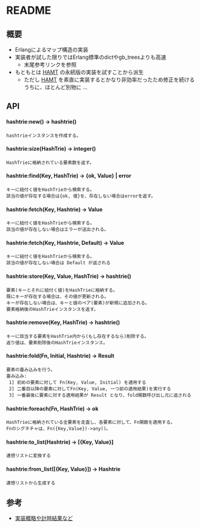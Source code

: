 # README
## 概要
* Erlangによるマップ構造の実装
* 実装者が試した限りではErlang標準のdictやgb_treesよりも高速
  * 末尾参考リンクを参照
* もともとは [HAMT][hamt] の永続版の実装を試すことから派生
  * ただし [HAMT][hamt] を素直に実装するとかなり非効率だったため修正を続けるうちに、ほとんど別物に ...

[hamt]: http://lampwww.epfl.ch/papers/idealhashtrees.pdf "Hash Array Mapped Trie"

## API
#### hashtrie:new() -> hashtrie()

    hashtrieインスタンスを作成する。


#### hashtrie:size(HashTrie) -> integer()

    HashTrieに格納されている要素数を返す。

#### hashtrie:find(Key, HashTrie) -> {ok, Value} | error

    キーに紐付く値をHashTrieから検索する。
    該当の値が存在する場合は{ok, 値}を、存在しない場合はerrorを返す。

#### hashtrie:fetch(Key, Hashtrie) -> Value

    キーに紐付く値をHashTrieから検索する。
    該当の値が存在しない場合はエラーが送出される。

#### hashtrie:fetch(Key, Hashtrie, Default) -> Value

    キーに紐付く値をHashTrieから検索する。
    該当の値が存在しない場合は Default が返される

#### hashtrie:store(Key, Value, HashTrie) -> hashtrie()

    要素(キーとそれに紐付く値)をHashTrieに格納する。
    既にキーが存在する場合は、その値が更新される。
    キーが存在しない場合は、キーと値のペア(要素)が新規に追加される。
    要素格納後のHashTrieインスタンスを返す。

#### hashtrie:remove(Key, HashTrie) -> hashtrie()

    キーに該当する要素をHashTrie内から(もし存在するなら)削除する。
    返り値は、要素削除後のHashTrieインスタンス。

#### hashtrie:fold(Fn, Initial, Hashtrie) -> Result

    要素の畳み込みを行う。
    畳み込み:
     1] 初めの要素に対して Fn(Key, Value, Initial) を適用する
     2] 二番目以降の要素に対してFn(Key, Value, 一つ前の適用結果)を実行する
     3] 一番最後に要素に対する適用結果が Result となり、fold関数呼び出し元に返される

#### hashtrie:foreach(Fn, HashTrie) -> ok

    HashTrieに格納されている全要素を走査し、各要素に対して、Fn関数を適用する。
    Fnのシグネチャは、Fn({Key,Value})->any()。

#### hashtrie:to_list(Hashtrie) -> [{Key, Value}]

    連想リストに変換する

#### hashtrie:from_list([{Key, Value}]) -> Hashtrie

    連想リストから生成する

## 参考
* [実装概略や計時結果など](http://d.hatena.ne.jp/sile/20101008/1286558755)
